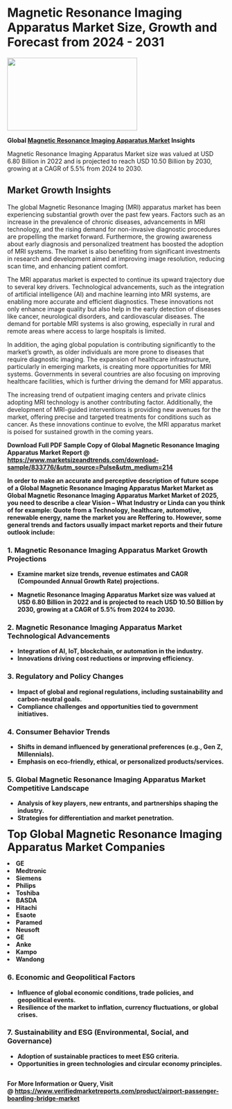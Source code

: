 <H1>Magnetic Resonance Imaging Apparatus Market Size, Growth and Forecast from 2024 - 2031</H1><img class="aligncenter size-medium wp-image-584254" src="https://thirdeyenews.in/wp-content/uploads/2024/09/Global-Market-Research-300x168.jpeg" alt="" width="300" height="168" /><p><strong>Global&nbsp;<a href="https://www.marketsizeandtrends.com/download-sample/833776/&amp;utm_source=Pulse&amp;utm_medium=214">Magnetic Resonance Imaging Apparatus Market</a> Insights</strong></p><p>Magnetic Resonance Imaging Apparatus Market size was valued at USD 6.80 Billion in 2022 and is projected to reach USD 10.50 Billion by 2030, growing at a CAGR of 5.5% from 2024 to 2030.</p><p><h2>Market Growth Insights</h2> <p>The global Magnetic Resonance Imaging (MRI) apparatus market has been experiencing substantial growth over the past few years. Factors such as an increase in the prevalence of chronic diseases, advancements in MRI technology, and the rising demand for non-invasive diagnostic procedures are propelling the market forward. Furthermore, the growing awareness about early diagnosis and personalized treatment has boosted the adoption of MRI systems. The market is also benefiting from significant investments in research and development aimed at improving image resolution, reducing scan time, and enhancing patient comfort.</p> <p><strong></strong></p> <p>The MRI apparatus market is expected to continue its upward trajectory due to several key drivers. Technological advancements, such as the integration of artificial intelligence (AI) and machine learning into MRI systems, are enabling more accurate and efficient diagnostics. These innovations not only enhance image quality but also help in the early detection of diseases like cancer, neurological disorders, and cardiovascular diseases. The demand for portable MRI systems is also growing, especially in rural and remote areas where access to large hospitals is limited.</p> <p>In addition, the aging global population is contributing significantly to the market’s growth, as older individuals are more prone to diseases that require diagnostic imaging. The expansion of healthcare infrastructure, particularly in emerging markets, is creating more opportunities for MRI systems. Governments in several countries are also focusing on improving healthcare facilities, which is further driving the demand for MRI apparatus.</p> <p>The increasing trend of outpatient imaging centers and private clinics adopting MRI technology is another contributing factor. Additionally, the development of MRI-guided interventions is providing new avenues for the market, offering precise and targeted treatments for conditions such as cancer. As these innovations continue to evolve, the MRI apparatus market is poised for sustained growth in the coming years.</p> <p><strong></p><p><span class=""><strong>Download Full PDF Sample Copy of Global Magnetic Resonance Imaging Apparatus Market Report</strong> @ <a href="https://www.marketsizeandtrends.com/download-sample/833776/&amp;utm_source=Pulse&amp;utm_medium=214" target="_blank">https://www.marketsizeandtrends.com/download-sample/833776/&amp;utm_source=Pulse&amp;utm_medium=214</a></span></p><p>In order to make an accurate and perceptive description of future scope of a Global&nbsp;Magnetic Resonance Imaging Apparatus Market Market as Global&nbsp;Magnetic Resonance Imaging Apparatus Market Market of 2025, you need to describe a clear Vision &ndash; What Industry or Linda can you think of for example: Quote from a Technology, healthcare, automotive, renewable energy, name the market you are Reffering to. However, some general trends and factors usually impact market reports and their future outlook include:</p><h3>1.&nbsp;<strong>Magnetic Resonance Imaging Apparatus Market Growth Projections</strong></h3><ul><li>Examine market size trends, revenue estimates and CAGR (Compounded Annual Growth Rate) projections.</li><li><p>Magnetic Resonance Imaging Apparatus Market size was valued at USD 6.80 Billion in 2022 and is projected to reach USD 10.50 Billion by 2030, growing at a CAGR of 5.5% from 2024 to 2030.</p></li></ul><h3>2.&nbsp;<strong>Magnetic Resonance Imaging Apparatus Market Technological Advancements</strong></h3><ul><li>Integration of AI, IoT, blockchain, or automation in the industry.</li><li>Innovations driving cost reductions or improving efficiency.</li></ul><h3>3.&nbsp;<strong>Regulatory and Policy Changes</strong></h3><ul><li>Impact of global and regional regulations, including sustainability and carbon-neutral goals.</li><li>Compliance challenges and opportunities tied to government initiatives.</li></ul><h3>4.&nbsp;<strong>Consumer Behavior Trends</strong></h3><ul><li>Shifts in demand influenced by generational preferences (e.g., Gen Z, Millennials).</li><li>Emphasis on eco-friendly, ethical, or personalized products/services.</li></ul><h3>5.&nbsp;<strong>Global Magnetic Resonance Imaging Apparatus Market Competitive Landscape</strong></h3><ul><li>Analysis of key players, new entrants, and partnerships shaping the industry.</li><li>Strategies for differentiation and market penetration.</li></ul><p data-pm-slice="1 1 []"><span style="color: inherit; font-family: inherit; font-size: 25px;">Top Global Magnetic Resonance Imaging Apparatus Market Companies</span></p><div class="" data-test-id=""><p><li>GE</li><li> Medtronic</li><li> Siemens</li><li> Philips</li><li> Toshiba</li><li> BASDA</li><li> Hitachi</li><li> Esaote</li><li> Paramed</li><li> Neusoft</li><li> GE</li><li> Anke</li><li> Kampo</li><li> Wandong</li></p></div><h3>6.&nbsp;<strong>Economic and Geopolitical Factors</strong></h3><ul><li>Influence of global economic conditions, trade policies, and geopolitical events.</li><li>Resilience of the market to inflation, currency fluctuations, or global crises.</li></ul><h3>7.&nbsp;<strong>Sustainability and ESG (Environmental, Social, and Governance)</strong></h3><ul><li>Adoption of sustainable practices to meet ESG criteria.</li><li>Opportunities in green technologies and circular economy principles.</li></ul><h2><strong style="font-size: 14px;">For More Information or Query, Visit @&nbsp;</strong><a style="background-color: #ffffff; font-size: 14px;" href="https://www.marketsizeandtrends.com/report/magnetic-resonance-imaging-apparatus-market/" target="_blank">https://www.verifiedmarketreports.com/product/airport-passenger-boarding-bridge-market</a></h2>
